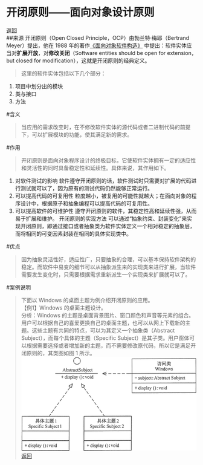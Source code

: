 # 开闭原则——面向对象设计原则
[返回](../README.md)</br  >
##来源
开闭原则（Open Closed Principle，OCP）由勃兰特·梅耶（Bertrand Meyer）提出，他在 1988 年的著作[《面向对象软件构造》](document/ObjectOrientedSoftwareConstruction.pdf) 中提出：软件实体应当对**扩展开放**，对**修改关闭**（Software entities should be open for extension，but closed for modification），这就是开闭原则的经典定义。

>这里的软件实体包括以下几个部分：
1. 项目中划分出的模块
2. 类与接口
3. 方法

#含义
>当应用的需求改变时，在不修改软件实体的源代码或者二进制代码的前提下，可以扩展模块的功能，使其满足新的需求。

#作用
>开闭原则是面向对象程序设计的终极目标，它使软件实体拥有一定的适应性和灵活性的同时具备稳定性和延续性。具体来说，其作用如下。
1. 对软件测试的影响
软件遵守开闭原则的话，软件测试时只需要对扩展的代码进行测试就可以了，因为原有的测试代码仍然能够正常运行。
2. 可以提高代码的可复用性
粒度越小，被复用的可能性就越大；在面向对象的程序设计中，根据原子和抽象编程可以提高代码的可复用性。
3. 可以提高软件的可维护性
遵守开闭原则的软件，其稳定性高和延续性强，从而易于扩展和维护。
开闭原则的实现方法
可以通过“抽象约束、封装变化”来实现开闭原则，即通过接口或者抽象类为软件实体定义一个相对稳定的抽象层，而将相同的可变因素封装在相同的具体实现类中。

#优点
>因为抽象灵活性好，适应性广，只要抽象的合理，可以基本保持软件架构的稳定。而软件中易变的细节可以从抽象派生来的实现类来进行扩展，当软件需要发生变化时，只需要根据需求重新派生一个实现类来扩展就可以了。

#案例说明
>下面以 Windows 的桌面主题为例介绍开闭原则的应用。</br  >
【例1】Windows 的桌面主题设计。</br  >
分析：Windows 的主题是桌面背景图片、窗口颜色和声音等元素的组合。用户可以根据自己的喜爱更换自己的桌面主题，也可以从网上下载新的主题。这些主题有共同的特点，可以为其定义一个抽象类（Abstract Subject），而每个具体的主题（Specific Subject）是其子类。用户窗体可以根据需要选择或者增加新的主题，而不需要修改原代码，所以它是满足开闭原则的，其类图如图 1 所示。</br  >
![类图](img/1.gif) </br  >
[返回](../README.md)